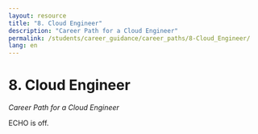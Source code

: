 ```yaml
---
layout: resource
title: "8. Cloud Engineer"
description: "Career Path for a Cloud Engineer"
permalink: /students/career_guidance/career_paths/8-Cloud_Engineer/
lang: en
---
```


# 8. Cloud Engineer

*Career Path for a Cloud Engineer*

ECHO is off.
